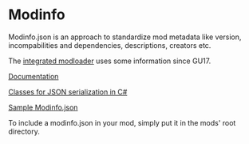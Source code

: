 # Modinfo

Modinfo.json is an approach to standardize mod metadata like version, incompabilities and dependencies, descriptions, creators etc.

The [integrated modloader](https://github.com/jakobharder/anno1800-mod-loader#readme) uses some information since GU17.

[Documentation](./modinfo-format.md)

[Classes for JSON serialization in C#](https://github.com/anno-mods/Modinfo/tree/master/serializableClasses)

[Sample Modinfo.json](./modinfo.json)

To include a modinfo.json in your mod, simply put it in the mods' root directory.

